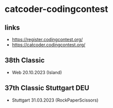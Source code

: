 # catcoder-codingcontest

## links
- https://register.codingcontest.org/
- https://catcoder.codingcontest.org/

## 38th Classic
- Web 20.10.2023 (Island)

## 37th Classic Stuttgart DEU
- Stuttgart 31.03.2023 (RockPaperScissors)
